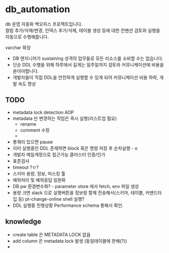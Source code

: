 # db_automation
db 운영 자동화 백오피스 프로젝트입니다.  
컬럼 추가/삭제/변경, 인덱스 추가/삭제, 테이블 생성 등에 대한 컨벤션 검토와 실행을 자동으로 수행해줍니다.  

varchar 확장

- DB 엔지니어가 sustaining 성격의 업무들로 모든 리소스를 소비할 수는 없습니다.
- 단순 DDL 수행을 위해 하루에서 길게는 일주일까지 검토와 커뮤니케이션에 비용을 쏟아야합니다.
- 개발자들이 직접 DDL을 안전하게 실행할 수 있게 되어 커뮤니케이션 비용 하락, 개발 속도 향상

## TODO
- metadata lock detection AOP
- metadata 만 변경하는 작업은 즉시 실행(리스트업 필요)
  - rename
  - comment 수정
  - 
- 롱쿼리 있으면 pause
- 이미 실행중인 DDL 존재하면 block 혹은 명령 저장 후 순차실행 - o
- 개발자 메일계정으로 접근가능 클러스터 인증/인가
- 표준검사
- timeout ?ㅇ?
- 스키마 용량, 정보, 마스킹 툴
- 예외처리 및 예외응답 일원화
- DB pw 환경변수화? - parameter store 에서 fetch, env 파일 생성
- 용량 크면 slack 으로 실행버튼을 정보랑 함께 전송해서(스키마, 테이블, 커맨드타입 등) pt-change-online shell 실행?
- DDL 실행중 진행상황 Performance schema 통해서 확인.


## knowledge
- create table 은 METADATA LOCK 없음
- add column 은 metadata lock 발생 (동일테이블에 한해(?))
- 